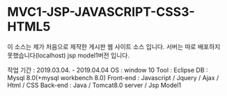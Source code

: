 # MVC1-JSP-JAVASCRIPT-CSS3-HTML5 #

이 소스는 제가 처음으로 제작한 게시판 웹 사이트 소스 입니다.
서버는 따로 배포하지 못했습니다(localhost)
jsp model1버전 입니다.

작업 기간 : 2019.03.04. - 2019.04.04
OS : window 10
Tool : Eclipse
DB : Mysql 8.0(+mysql workbench 8.0)
Front-end : Javascript / Jquery / Ajax / Html / CSS
Back-end : Java / Tomcat8.0 server / Jsp Model1
